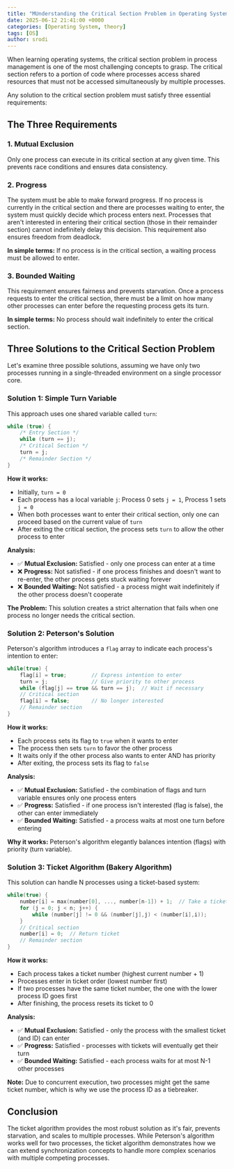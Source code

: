```yaml
---
title: "MUnderstanding the Critical Section Problem in Operating Systems"
date: 2025-06-12 21:41:00 +0000
categories: [Operating System, theory]
tags: [OS]
author: srodi
---
```


When learning operating systems, the critical section problem in process management is one of the most challenging concepts to grasp. The critical section refers to a portion of code where processes access shared resources that must not be accessed simultaneously by multiple processes.

Any solution to the critical section problem must satisfy three essential requirements:

## The Three Requirements

### 1. Mutual Exclusion
Only one process can execute in its critical section at any given time. This prevents race conditions and ensures data consistency.

### 2. Progress
The system must be able to make forward progress. If no process is currently in the critical section and there are processes waiting to enter, the system must quickly decide which process enters next. Processes that aren't interested in entering their critical section (those in their remainder section) cannot indefinitely delay this decision. This requirement also ensures freedom from deadlock.

**In simple terms:** If no process is in the critical section, a waiting process must be allowed to enter.

### 3. Bounded Waiting
This requirement ensures fairness and prevents starvation. Once a process requests to enter the critical section, there must be a limit on how many other processes can enter before the requesting process gets its turn.

**In simple terms:** No process should wait indefinitely to enter the critical section.

## Three Solutions to the Critical Section Problem

Let's examine three possible solutions, assuming we have only two processes running in a single-threaded environment on a single processor core.

### Solution 1: Simple Turn Variable

This approach uses one shared variable called `turn`:

```c
while (true) {
    /* Entry Section */
    while (turn == j);
    /* Critical Section */
    turn = j;
    /* Remainder Section */
}
```

**How it works:**
- Initially, `turn = 0`
- Each process has a local variable `j`: Process 0 sets `j = 1`, Process 1 sets `j = 0`
- When both processes want to enter their critical section, only one can proceed based on the current value of `turn`
- After exiting the critical section, the process sets `turn` to allow the other process to enter

**Analysis:**
- ✅ **Mutual Exclusion:** Satisfied - only one process can enter at a time
- ❌ **Progress:** Not satisfied - if one process finishes and doesn't want to re-enter, the other process gets stuck waiting forever
- ❌ **Bounded Waiting:** Not satisfied - a process might wait indefinitely if the other process doesn't cooperate

**The Problem:** This solution creates a strict alternation that fails when one process no longer needs the critical section.

### Solution 2: Peterson's Solution

Peterson's algorithm introduces a `flag` array to indicate each process's intention to enter:

```c
while(true) {
    flag[i] = true;        // Express intention to enter
    turn = j;              // Give priority to other process
    while (flag[j] == true && turn == j);  // Wait if necessary
    // Critical section
    flag[i] = false;       // No longer interested
    // Remainder section
}
```

**How it works:**
- Each process sets its flag to `true` when it wants to enter
- The process then sets `turn` to favor the other process
- It waits only if the other process also wants to enter AND has priority
- After exiting, the process sets its flag to `false`

**Analysis:**
- ✅ **Mutual Exclusion:** Satisfied - the combination of flags and turn variable ensures only one process enters
- ✅ **Progress:** Satisfied - if one process isn't interested (flag is false), the other can enter immediately
- ✅ **Bounded Waiting:** Satisfied - a process waits at most one turn before entering

**Why it works:** Peterson's algorithm elegantly balances intention (flags) with priority (turn variable).

### Solution 3: Ticket Algorithm (Bakery Algorithm)

This solution can handle N processes using a ticket-based system:

```c
while(true) {
    number[i] = max(number[0], ..., number[n-1]) + 1;  // Take a ticket
    for (j = 0; j < n; j++) {
        while (number[j] != 0 && (number[j],j) < (number[i],i));
    }
    // Critical section
    number[i] = 0;  // Return ticket
    // Remainder section
}
```

**How it works:**
- Each process takes a ticket number (highest current number + 1)
- Processes enter in ticket order (lowest number first)
- If two processes have the same ticket number, the one with the lower process ID goes first
- After finishing, the process resets its ticket to 0

**Analysis:**
- ✅ **Mutual Exclusion:** Satisfied - only the process with the smallest ticket (and ID) can enter
- ✅ **Progress:** Satisfied - processes with tickets will eventually get their turn
- ✅ **Bounded Waiting:** Satisfied - each process waits for at most N-1 other processes

**Note:** Due to concurrent execution, two processes might get the same ticket number, which is why we use the process ID as a tiebreaker.

## Conclusion

The ticket algorithm provides the most robust solution as it's fair, prevents starvation, and scales to multiple processes. While Peterson's algorithm works well for two processes, the ticket algorithm demonstrates how we can extend synchronization concepts to handle more complex scenarios with multiple competing processes.
